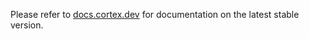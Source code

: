 Please refer to [docs.cortex.dev](https://docs.cortex.dev) for documentation on the latest stable version.
